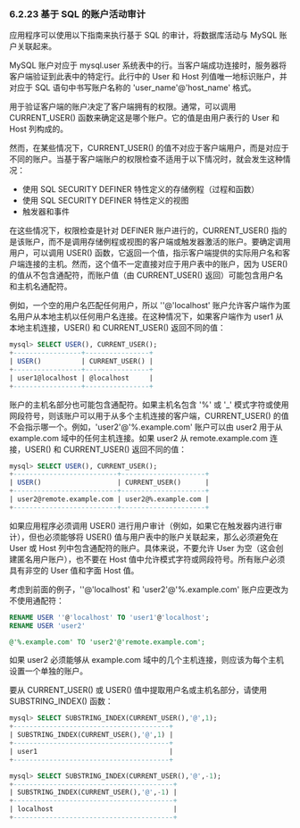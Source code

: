 ### 6.2.23 基于 SQL 的账户活动审计

应用程序可以使用以下指南来执行基于 SQL 的审计，将数据库活动与 MySQL 账户关联起来。

MySQL 账户对应于 mysql.user 系统表中的行。当客户端成功连接时，服务器将客户端验证到此表中的特定行。此行中的 User 和 Host 列值唯一地标识账户，并对应于 SQL 语句中书写账户名称的 'user_name'@'host_name' 格式。

用于验证客户端的账户决定了客户端拥有的权限。通常，可以调用 CURRENT_USER() 函数来确定这是哪个账户。它的值是由用户表行的 User 和 Host 列构成的。

然而，在某些情况下，CURRENT_USER() 的值不对应于客户端用户，而是对应于不同的账户。当基于客户端账户的权限检查不适用于以下情况时，就会发生这种情况：

- 使用 SQL SECURITY DEFINER 特性定义的存储例程（过程和函数）
- 使用 SQL SECURITY DEFINER 特性定义的视图
- 触发器和事件

在这些情况下，权限检查是针对 DEFINER 账户进行的，CURRENT_USER() 指的是该账户，而不是调用存储例程或视图的客户端或触发器激活的账户。要确定调用用户，可以调用 USER() 函数，它返回一个值，指示客户端提供的实际用户名和客户端连接的主机。然而，这个值不一定直接对应于用户表中的账户，因为 USER() 的值从不包含通配符，而账户值（由 CURRENT_USER() 返回）可能包含用户名和主机名通配符。

例如，一个空的用户名匹配任何用户，所以 ''@'localhost' 账户允许客户端作为匿名用户从本地主机以任何用户名连接。在这种情况下，如果客户端作为 user1 从本地主机连接，USER() 和 CURRENT_USER() 返回不同的值：

```sql
mysql> SELECT USER(), CURRENT_USER();
+-----------------+----------------+
| USER()          | CURRENT_USER() |
+-----------------+----------------+
| user1@localhost | @localhost     |
+-----------------+----------------+
```

账户的主机名部分也可能包含通配符。如果主机名包含 '%' 或 '_' 模式字符或使用网段符号，则该账户可以用于从多个主机连接的客户端，CURRENT_USER() 的值不会指示哪一个。例如，'user2'@'%.example.com' 账户可以由 user2 用于从 example.com 域中的任何主机连接。如果 user2 从 remote.example.com 连接，USER() 和 CURRENT_USER() 返回不同的值：

```sql
mysql> SELECT USER(), CURRENT_USER();
+--------------------------+---------------------+
| USER()                   | CURRENT_USER()      |
+--------------------------+---------------------+
| user2@remote.example.com | user2@%.example.com |
+--------------------------+---------------------+
```

如果应用程序必须调用 USER() 进行用户审计（例如，如果它在触发器内进行审计），但也必须能够将 USER() 值与用户表中的账户关联起来，那么必须避免在 User 或 Host 列中包含通配符的账户。具体来说，不要允许 User 为空（这会创建匿名用户账户），也不要在 Host 值中允许模式字符或网段符号。所有账户必须具有非空的 User 值和字面 Host 值。

考虑到前面的例子，''@'localhost' 和 'user2'@'%.example.com' 账户应更改为不使用通配符：

```sql
RENAME USER ''@'localhost' TO 'user1'@'localhost';
RENAME USER 'user2'

@'%.example.com' TO 'user2'@'remote.example.com';
```

如果 user2 必须能够从 example.com 域中的几个主机连接，则应该为每个主机设置一个单独的账户。

要从 CURRENT_USER() 或 USER() 值中提取用户名或主机名部分，请使用 SUBSTRING_INDEX() 函数：

```sql
mysql> SELECT SUBSTRING_INDEX(CURRENT_USER(),'@',1);
+---------------------------------------+
| SUBSTRING_INDEX(CURRENT_USER(),'@',1) |
+---------------------------------------+
| user1                                 |
+---------------------------------------+

mysql> SELECT SUBSTRING_INDEX(CURRENT_USER(),'@',-1);
+----------------------------------------+
| SUBSTRING_INDEX(CURRENT_USER(),'@',-1) |
+----------------------------------------+
| localhost                              |
+----------------------------------------+
```